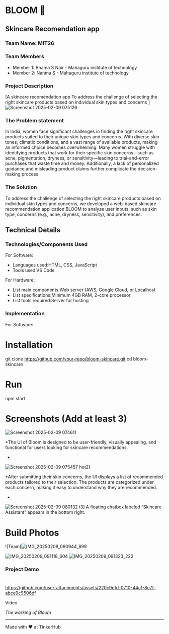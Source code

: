 # BLOOM 🎯


## Skincare Recomendation app
### Team Name: MIT26


### Team Members
- Member 1: Bhama S Nair - Mahaguru institute of technology
- Member 2: Nanma S - Mahaguru institute of technology
  

### Project Description
[A skincare recomendation app To address the challenge of selecting the right skincare products based on individual skin types and concerns![]()
]![Screenshot 2025-02-09 075126](https://github.com/user-attachments/assets/94d775dd-197c-41ce-8ea2-59b164d5fe4c)


### The Problem statement
In India, women face significant challenges in finding the right skincare products suited to their unique skin types and concerns. With diverse skin tones, climatic conditions, and a vast range of available products, making an informed choice becomes overwhelming. Many women struggle with identifying products that work for their specific skin concerns—such as acne, pigmentation, dryness, or sensitivity—leading to trial-and-error purchases that waste time and money. Additionally, a lack of personalized guidance and misleading product claims further complicate the decision-making process.


### The Solution
To address the challenge of selecting the right skincare products based on individual skin types and concerns, we developed a web-based skincare recommendation application BLOOM to analyze user inputs, such as skin type, concerns (e.g., acne, dryness, sensitivity), and preferences.



## Technical Details
### Technologies/Components Used
For Software:
- Languages used:HTML, CSS, JavaScript
- Tools used:VS Code

For Hardware:
- List main components:Web server (AWS, Google Cloud, or Localhost
- List specifications:Minimum 4GB RAM, 2-core processor
- List tools required:Server for hosting

### Implementation
For Software:
# Installation
git clone https://github.com/your-repo/bloom-skincare.git
cd bloom-skincare


# Run
npm start



# Screenshots (Add at least 3)
![Screenshot 2025-02-09 074611](https://github.com/user-attachments/assets/366d1ea3-dd45-44b7-a861-2423ed4e086b)

*The UI of Bloom is designed to be user-friendly, visually appealing, and functional for users looking for skincare recommendations. 

*

![Screenshot 2025-02-09 075457](https://github.com/user-attachments/assets/b709bad8-5100-4cdf-a648-177de7179531)
hot2]

*After submitting their skin concerns, the UI displays a list of recommended products tailored to their selection.
The products are categorized under each concern, making it easy to understand why they are recommended.


*

![Screenshot 2025-02-09 080132](https://github.com/user-attachments/assets/0d68d94e-cf44-4697-8f72-0113ced6d68c)
t3]
A floating chatbox labeled “Skincare Assistant” appears in the bottom right.





# Build Photos
![Team]![IMG_20250209_090944_899](https://github.com/user-attachments/assets/e8cad765-19e4-442a-b38a-951dfb475c68)

![IMG_20250209_091118_604](https://github.com/user-attachments/assets/352ea706-b251-46d9-9291-ffffd45da864)
![IMG_20250209_091323_222](https://github.com/user-attachments/assets/10848df1-280e-4452-881c-3371dea2bf1e)




### Project Demo
# 

https://github.com/user-attachments/assets/220c9dfd-0710-44c1-8c7f-abce9c9506df

Video

*The working of Bloom*





---
Made with ❤️ at TinkerHub
